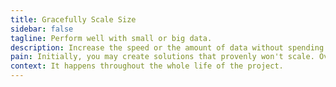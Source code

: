 ```yaml
---
title: Gracefully Scale Size
sidebar: false
tagline: Perform well with small or big data.
description: Increase the speed or the amount of data without spending energy thinking about scaling issues. This means you can start simple and lightweight and still scale up to large volumes.
pain: Initially, you may create solutions that provenly won't scale. Over time, after the project starts to grow, you will want to change the architecture.
context: It happens throughout the whole life of the project.
---
```


<JobsDiagram selected="gracefully-scale-size"></JobsDiagram>

<script>
import JobsDiagram from "@theme/components/JobsDiagram.vue";

export default {
  components: { JobsDiagram }
};
</script>
